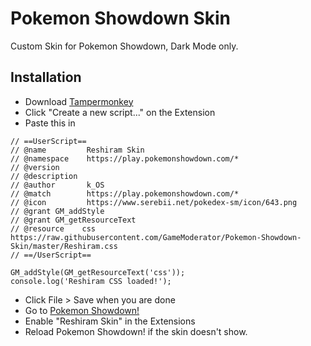# Pokemon Showdown Skin
Custom Skin for Pokemon Showdown, Dark Mode only.

## Installation
* Download [Tampermonkey](https://tampermonkey.net/)
* Click "Create a new script..." on the Extension
* Paste this in
```
// ==UserScript==
// @name         Reshiram Skin 
// @namespace    https://play.pokemonshowdown.com/*
// @version
// @description
// @author       k_OS
// @match        https://play.pokemonshowdown.com/*
// @icon         https://www.serebii.net/pokedex-sm/icon/643.png
// @grant GM_addStyle
// @grant GM_getResourceText
// @resource    css  https://raw.githubusercontent.com/GameModerator/Pokemon-Showdown-Skin/master/Reshiram.css
// ==/UserScript==

GM_addStyle(GM_getResourceText('css'));
console.log('Reshiram CSS loaded!');
```
* Click File > Save when you are done
* Go to [Pokemon Showdown!](https://play.pokemonshowdown.com/)
* Enable "Reshiram Skin" in the Extensions
* Reload Pokemon Showdown! if the skin doesn't show.
